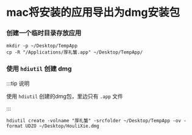 # mac将安装的应用导出为dmg安装包

### 创建一个临时目录存放应用

```shell
mkdir -p ~/Desktop/TempApp
cp -R "/Applications/厚礼蟹.app" ~/Desktop/TempApp/
```



### 使用 `hdiutil` 创建 dmg

:::tip 说明

使用 `hdiutil` 创建的dmg包，里边只有 `.app` 文件

:::

```shell
hdiutil create -volname "厚礼蟹" -srcfolder ~/Desktop/TempApp -ov -format UDZO ~/Desktop/HouliXie.dmg
```






